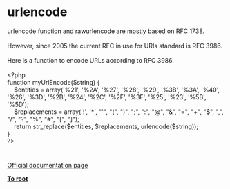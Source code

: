 # urlencode




<div class="phpcode"><span class="html">
urlencode function and rawurlencode are mostly based on RFC 1738.<br><br>However, since 2005 the current RFC in use for URIs standard is RFC 3986.<br><br>Here is a function to encode URLs according to RFC 3986.<br><br><span class="default">&lt;?php<br></span><span class="keyword">function </span><span class="default">myUrlEncode</span><span class="keyword">(</span><span class="default">$string</span><span class="keyword">) {<br>&#xA0; &#xA0; </span><span class="default">$entities </span><span class="keyword">= array(</span><span class="string">&apos;%21&apos;</span><span class="keyword">, </span><span class="string">&apos;%2A&apos;</span><span class="keyword">, </span><span class="string">&apos;%27&apos;</span><span class="keyword">, </span><span class="string">&apos;%28&apos;</span><span class="keyword">, </span><span class="string">&apos;%29&apos;</span><span class="keyword">, </span><span class="string">&apos;%3B&apos;</span><span class="keyword">, </span><span class="string">&apos;%3A&apos;</span><span class="keyword">, </span><span class="string">&apos;%40&apos;</span><span class="keyword">, </span><span class="string">&apos;%26&apos;</span><span class="keyword">, </span><span class="string">&apos;%3D&apos;</span><span class="keyword">, </span><span class="string">&apos;%2B&apos;</span><span class="keyword">, </span><span class="string">&apos;%24&apos;</span><span class="keyword">, </span><span class="string">&apos;%2C&apos;</span><span class="keyword">, </span><span class="string">&apos;%2F&apos;</span><span class="keyword">, </span><span class="string">&apos;%3F&apos;</span><span class="keyword">, </span><span class="string">&apos;%25&apos;</span><span class="keyword">, </span><span class="string">&apos;%23&apos;</span><span class="keyword">, </span><span class="string">&apos;%5B&apos;</span><span class="keyword">, </span><span class="string">&apos;%5D&apos;</span><span class="keyword">);<br>&#xA0; &#xA0; </span><span class="default">$replacements </span><span class="keyword">= array(</span><span class="string">&apos;!&apos;</span><span class="keyword">, </span><span class="string">&apos;*&apos;</span><span class="keyword">, </span><span class="string">&quot;&apos;&quot;</span><span class="keyword">, </span><span class="string">&quot;(&quot;</span><span class="keyword">, </span><span class="string">&quot;)&quot;</span><span class="keyword">, </span><span class="string">&quot;;&quot;</span><span class="keyword">, </span><span class="string">&quot;:&quot;</span><span class="keyword">, </span><span class="string">&quot;@&quot;</span><span class="keyword">, </span><span class="string">&quot;&amp;&quot;</span><span class="keyword">, </span><span class="string">&quot;=&quot;</span><span class="keyword">, </span><span class="string">&quot;+&quot;</span><span class="keyword">, </span><span class="string">&quot;$&quot;</span><span class="keyword">, </span><span class="string">&quot;,&quot;</span><span class="keyword">, </span><span class="string">&quot;/&quot;</span><span class="keyword">, </span><span class="string">&quot;?&quot;</span><span class="keyword">, </span><span class="string">&quot;%&quot;</span><span class="keyword">, </span><span class="string">&quot;#&quot;</span><span class="keyword">, </span><span class="string">&quot;[&quot;</span><span class="keyword">, </span><span class="string">&quot;]&quot;</span><span class="keyword">);<br>&#xA0; &#xA0; return </span><span class="default">str_replace</span><span class="keyword">(</span><span class="default">$entities</span><span class="keyword">, </span><span class="default">$replacements</span><span class="keyword">, </span><span class="default">urlencode</span><span class="keyword">(</span><span class="default">$string</span><span class="keyword">));<br>}<br></span><span class="default">?&gt;</span>
</span>
</div>
  

#

[Official documentation page](https://www.php.net/manual/en/function.urlencode.php)

**[To root](/README.md)**